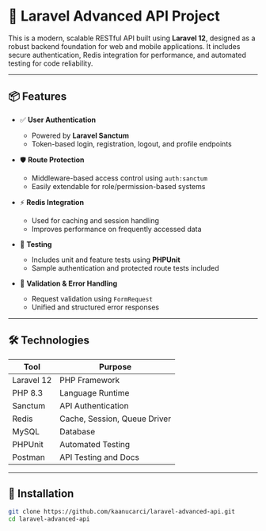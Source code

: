 # 🚀 Laravel Advanced API Project

This is a modern, scalable RESTful API built using **Laravel 12**, designed as a robust backend foundation for web and mobile applications. It includes secure authentication, Redis integration for performance, and automated testing for code reliability.

---

## 📦 Features

- ✅ **User Authentication**
    - Powered by **Laravel Sanctum**
    - Token-based login, registration, logout, and profile endpoints

- 🛡 **Route Protection**
    - Middleware-based access control using `auth:sanctum`
    - Easily extendable for role/permission-based systems

- ⚡ **Redis Integration**
    - Used for caching and session handling
    - Improves performance on frequently accessed data

- 🧪 **Testing**
    - Includes unit and feature tests using **PHPUnit**
    - Sample authentication and protected route tests included

- 🔐 **Validation & Error Handling**
    - Request validation using `FormRequest`
    - Unified and structured error responses


---

## 🛠 Technologies

| Tool       | Purpose                          |
|------------|----------------------------------|
| Laravel 12 | PHP Framework                    |
| PHP 8.3    | Language Runtime                 |
| Sanctum    | API Authentication               |
| Redis      | Cache, Session, Queue Driver     |
| MySQL      | Database                         |
| PHPUnit    | Automated Testing                |
| Postman    | API Testing and Docs             |

---

## 📂 Installation

```bash
git clone https://github.com/kaanucarci/laravel-advanced-api.git
cd laravel-advanced-api
